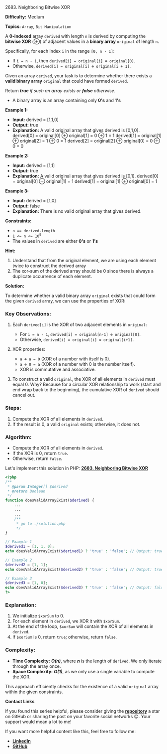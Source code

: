 2683\. Neighboring Bitwise XOR

**Difficulty:** Medium

**Topics:** `Array`, `Bit Manipulation`

A **0-indexed** array `derived` with length `n` is derived by computing the **bitwise XOR** (⊕) of adjacent values in a **binary array** `original` of length `n`.

Specifically, for each index `i` in the range `[0, n - 1]`:

- If `i = n - 1`, then `derived[i] = original[i] ⊕ original[0]`.
- Otherwise, `derived[i] = original[i] ⊕ original[i + 1]`.

Given an array `derived`, your task is to determine whether there exists a **valid binary array** `original` that could have formed `derived`.

Return _**true** if such an array exists or **false** otherwise_.

- A binary array is an array containing only **0's** and **1's**


**Example 1:**

- **Input:** derived = [1,1,0]
- **Output:** true
- **Explanation:** A valid original array that gives derived is [0,1,0].
  derived[0] = original[0] ⊕ original[1] = 0 ⊕ 1 = 1
  derived[1] = original[1] ⊕ original[2] = 1 ⊕ 0 = 1
  derived[2] = original[2] ⊕ original[0] = 0 ⊕ 0 = 0

**Example 2:**

- **Input:** derived = [1,1]
- **Output:** true
- **Explanation:** A valid original array that gives derived is [0,1].
  derived[0] = original[0] ⊕ original[1] = 1
  derived[1] = original[1] ⊕ original[0] = 1


**Example 3:**

- **Input:** derived = [1,0]
- **Output:** false
- **Explanation:** There is no valid original array that gives derived.



**Constraints:**

- `n == derived.length`
- <code>1 <= n <= 10<sup>5</sup></code>
- The values in `derived` are either **0's** or **1's**


**Hint:**
1. Understand that from the original element, we are using each element twice to construct the derived array
2. The xor-sum of the derived array should be 0 since there is always a duplicate occurrence of each element.



**Solution:**

To determine whether a valid binary array `original` exists that could form the given `derived` array, we can use the properties of XOR:

### Key Observations:
1. Each `derived[i]` is the XOR of two adjacent elements in `original`:
   - For `i = n - 1`, `derived[i] = original[n-1] ⊕ original[0]`.
   - Otherwise, `derived[i] = original[i] ⊕ original[i+1]`.

2. XOR properties:
   - `a ⊕ a = 0` (XOR of a number with itself is 0).
   - `a ⊕ 0 = a` (XOR of a number with 0 is the number itself).
   - XOR is commutative and associative.

3. To construct a valid `original`, the XOR of all elements in `derived` must equal 0. Why? Because for a circular XOR relationship to work (start and end wrap back to the beginning), the cumulative XOR of `derived` should cancel out.

### Steps:
1. Compute the XOR of all elements in `derived`.
2. If the result is 0, a valid `original` exists; otherwise, it does not.

### Algorithm:
- Compute the XOR of all elements in `derived`.
- If the XOR is 0, return `true`.
- Otherwise, return `false`.

Let's implement this solution in PHP: **[2683. Neighboring Bitwise XOR](https://github.com/mah-shamim/leet-code-in-php/tree/main/algorithms/002683-neighboring-bitwise-xor/solution.php)**

```php
<?php
/**
 * @param Integer[] $derived
 * @return Boolean
 */
function doesValidArrayExist($derived) {
    ...
    ...
    ...
    /**
     * go to ./solution.php
     */
}

// Example 1
$derived1 = [1, 1, 0];
echo doesValidArrayExist($derived1) ? 'true' : 'false'; // Output: true

// Example 2
$derived2 = [1, 1];
echo doesValidArrayExist($derived2) ? 'true' : 'false'; // Output: true

// Example 3
$derived3 = [1, 0];
echo doesValidArrayExist($derived3) ? 'true' : 'false'; // Output: false
?>
```

### Explanation:

1. We initialize `$xorSum` to 0.
2. For each element in `derived`, we XOR it with `$xorSum`.
3. At the end of the loop, `$xorSum` will contain the XOR of all elements in `derived`.
4. If `$xorSum` is 0, return `true`; otherwise, return `false`.

### Complexity:
- **Time Complexity:** _**O(n)**_, where _**n**_ is the length of `derived`. We only iterate through the array once.
- **Space Complexity:** _**O(1)**_, as we only use a single variable to compute the XOR.

This approach efficiently checks for the existence of a valid `original` array within the given constraints.

**Contact Links**

If you found this series helpful, please consider giving the **[repository](https://github.com/mah-shamim/leet-code-in-php)** a star on GitHub or sharing the post on your favorite social networks 😍. Your support would mean a lot to me!

If you want more helpful content like this, feel free to follow me:

- **[LinkedIn](https://www.linkedin.com/in/arifulhaque/)**
- **[GitHub](https://github.com/mah-shamim)**

